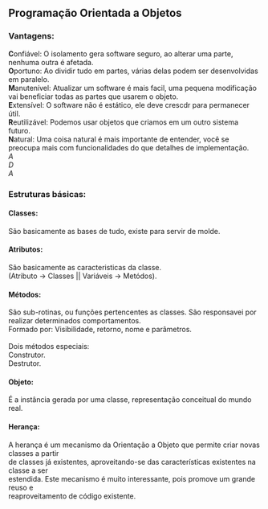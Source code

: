 ## Programação Orientada a Objetos
### Vantagens:
**C**onfiável: O isolamento gera software seguro, ao alterar uma parte, nenhuma outra é afetada. </br>
**O**portuno: Ao dividir tudo em partes, várias delas podem ser desenvolvidas em paralelo.</br>
**M**anutenível: Atualizar um software é mais facil, uma pequena modificação vai beneficiar todas as partes que usarem o objeto.</br>
**E**xtensível: O software não é estático, ele deve crescdr para permanecer útil.</br>
**R**eutilizável: Podemos usar objetos que criamos em um outro sistema futuro.</br>
**N**atural: Uma coisa natural é mais importante de entender, você se preocupa mais com funcionalidades do que detalhes de implementação.</br>
_A_</br>
_D_</br>
_A_</br>

### Estruturas básicas:
#### Classes: 
São basicamente as bases de tudo, existe para servir de molde.</br>

#### Atributos:
São basicamente as caracteristicas da classe.</br>
(Atributo -> Classes || Variáveis -> Metódos).</br>

#### Métodos:
São sub-rotinas, ou funções pertencentes as classes. São responsavei por realizar determinados comportamentos.</br>
Formado por: Visibilidade, retorno, nome e parâmetros.</br>
</br>
Dois métodos especiais:</br>
Construtor.</br>
Destrutor.</br>

#### Objeto:
É a instância gerada por uma classe, representação conceitual do mundo real.


#### Herança:
A herança é um mecanismo da Orientação a Objeto que permite criar novas classes a partir </br>
de classes já existentes, aproveitando-se das características existentes na classe a ser </br>
estendida. Este mecanismo é muito interessante, pois promove um grande reuso e</br> reaproveitamento de código existente.



